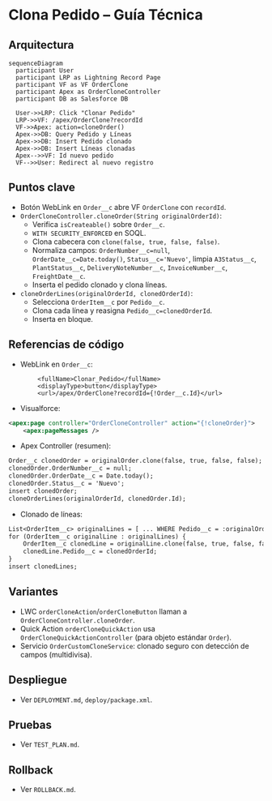 # Clona Pedido – Guía Técnica

## Arquitectura
```mermaid
sequenceDiagram
  participant User
  participant LRP as Lightning Record Page
  participant VF as VF OrderClone
  participant Apex as OrderCloneController
  participant DB as Salesforce DB

  User->>LRP: Click "Clonar Pedido"
  LRP->>VF: /apex/OrderClone?recordId
  VF->>Apex: action=cloneOrder()
  Apex->>DB: Query Pedido y Líneas
  Apex->>DB: Insert Pedido clonado
  Apex->>DB: Insert Líneas clonadas
  Apex-->>VF: Id nuevo pedido
  VF-->>User: Redirect al nuevo registro
```

## Puntos clave
- Botón WebLink en `Order__c` abre VF `OrderClone` con `recordId`.
- `OrderCloneController.cloneOrder(String originalOrderId)`:
  - Verifica `isCreateable()` sobre `Order__c`.
  - `WITH SECURITY_ENFORCED` en SOQL.
  - Clona cabecera con `clone(false, true, false, false)`.
  - Normaliza campos: `OrderNumber__c=null`, `OrderDate__c=Date.today()`, `Status__c='Nuevo'`, limpia `A3Status__c`, `PlantStatus__c`, `DeliveryNoteNumber__c`, `InvoiceNumber__c`, `FreightDate__c`.
  - Inserta el pedido clonado y clona líneas.
- `cloneOrderLines(originalOrderId, clonedOrderId)`:
  - Selecciona `OrderItem__c` por `Pedido__c`.
  - Clona cada línea y reasigna `Pedido__c=clonedOrderId`.
  - Inserta en bloque.

## Referencias de código
- WebLink en `Order__c`:
```2064:2073:force-app/main/default/objects/Order__c.object
        <fullName>Clonar_Pedido</fullName>
        <displayType>button</displayType>
        <url>/apex/OrderClone?recordId={!Order__c.Id}</url>
```
- Visualforce:
```1:6:force-app/main/default/pages/OrderClone.page
<apex:page controller="OrderCloneController" action="{!cloneOrder}">
    <apex:pageMessages />
```
- Apex Controller (resumen):
```35:54:force-app/main/default/classes/OrderCloneController.cls
Order__c clonedOrder = originalOrder.clone(false, true, false, false);
clonedOrder.OrderNumber__c = null;
clonedOrder.OrderDate__c = Date.today();
clonedOrder.Status__c = 'Nuevo';
insert clonedOrder;
cloneOrderLines(originalOrderId, clonedOrder.Id);
```
- Clonado de líneas:
```76:99:force-app/main/default/classes/OrderCloneController.cls
List<OrderItem__c> originalLines = [ ... WHERE Pedido__c = :originalOrderId ... ];
for (OrderItem__c originalLine : originalLines) {
    OrderItem__c clonedLine = originalLine.clone(false, true, false, false);
    clonedLine.Pedido__c = clonedOrderId;
}
insert clonedLines;
```

## Variantes
- LWC `orderCloneAction`/`orderCloneButton` llaman a `OrderCloneController.cloneOrder`.
- Quick Action `orderCloneQuickAction` usa `OrderCloneQuickActionController` (para objeto estándar `Order`).
- Servicio `OrderCustomCloneService`: clonado seguro con detección de campos (multidivisa).

## Despliegue
- Ver `DEPLOYMENT.md`, `deploy/package.xml`.

## Pruebas
- Ver `TEST_PLAN.md`.

## Rollback
- Ver `ROLLBACK.md`.
